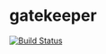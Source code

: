 # gatekeeper

[![Build Status](https://travis-ci.org/wish/gatekeeper.svg?branch=master)](https://travis-ci.org/wish/gatekeeper)

